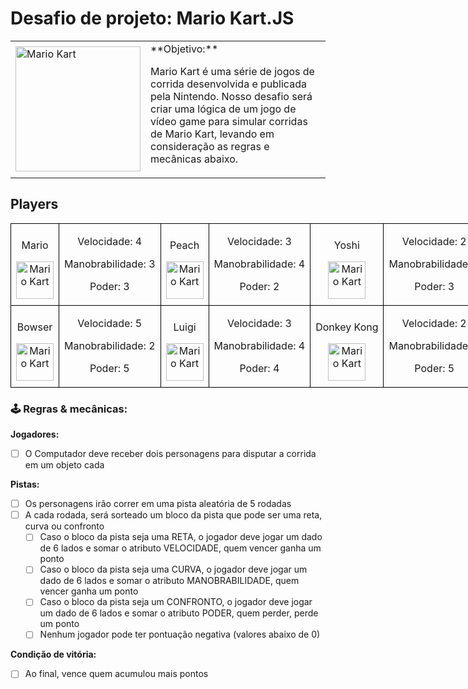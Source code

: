 # Desafio de projeto: Mario Kart.JS

<table>
    <tr>
        <td>
            <img src="./docs/header.gif" alt="Mario Kart" width="200">
        </td>
        <td>
            **Objetivo:**
            <p>Mario Kart é uma série de jogos de corrida desenvolvida e publicada pela Nintendo. Nosso desafio será criar uma lógica de um jogo de vídeo game para simular corridas de Mario Kart, levando em consideração as regras e mecânicas abaixo.</p>
        </td>
    </tr>
</table>

## Players

<table style="border-collapse: collapse; width: 800px; margin: 0 auto;">
    <tr>
        <td style="border: 1px solid black; text-align: center;">
            <p>Mario</p>
            <img src="./docs/mario.gif" alt="Mario Kart" width="60" height="60">
        </td>
        <td style="border: 1px solid black; text-align: center;">
            <p>Velocidade: 4</p>
            <p>Manobrabilidade: 3</p>
            <p>Poder: 3</p>
        </td>
        <td style="border: 1px solid black; text-align: center;">
            <p>Peach</p>
            <img src="./docs/peach.gif" alt="Mario Kart" width="60" height="60">
        </td>
        <td style="border: 1px solid black; text-align: center;">
            <p>Velocidade: 3</p>
            <p>Manobrabilidade: 4</p>
            <p>Poder: 2</p>
        </td>
        <td style="border: 1px solid black; text-align: center;">
            <p>Yoshi</p>
            <img src="./docs/yoshi.gif" alt="Mario Kart" width="60" height="60">
        </td>
        <td style="border: 1px solid black; text-align: center;">
            <p>Velocidade: 2</p>
            <p>Manobrabilidade: 4</p>
            <p>Poder: 3</p>
        </td>
    </tr>
    <tr>
        <td style="border: 1px solid black; text-align: center;">
            <p>Bowser</p>
            <img src="./docs/bowser.gif" alt="Mario Kart" width="60" height="60">
        </td>
        <td style="border: 1px solid black; text-align: center;">
            <p>Velocidade: 5</p>
            <p>Manobrabilidade: 2</p>
            <p>Poder: 5</p>
        </td>
        <td style="border: 1px solid black; text-align: center;">
            <p>Luigi</p>
            <img src="./docs/luigi.gif" alt="Mario Kart" width="60" height="60">
        </td>
        <td style="border: 1px solid black; text-align: center;">
            <p>Velocidade: 3</p>
            <p>Manobrabilidade: 4</p>
            <p>Poder: 4</p>
        </td>
        <td style="border: 1px solid black; text-align: center;">
            <p>Donkey Kong</p>
            <img src="./docs/dk.gif" alt="Mario Kart" width="60" height="60">
        </td>
        <td style="border: 1px solid black; text-align: center;">
            <p>Velocidade: 2</p>
            <p>Manobrabilidade: 2</p>
            <p>Poder: 5</p>
        </td>
    </tr>
</table>

### 🕹️ Regras & mecânicas:

**Jogadores:**

- [ ] O Computador deve receber dois personagens para disputar a corrida em um objeto cada

**Pistas:**

- [ ] Os personagens irão correr em uma pista aleatória de 5 rodadas
- [ ] A cada rodada, será sorteado um bloco da pista que pode ser uma reta, curva ou confronto
    - [ ] Caso o bloco da pista seja uma RETA, o jogador deve jogar um dado de 6 lados e somar o atributo VELOCIDADE, quem vencer ganha um ponto
    - [ ] Caso o bloco da pista seja uma CURVA, o jogador deve jogar um dado de 6 lados e somar o atributo MANOBRABILIDADE, quem vencer ganha um ponto
    - [ ] Caso o bloco da pista seja um CONFRONTO, o jogador deve jogar um dado de 6 lados e somar o atributo PODER, quem perder, perde um ponto
    - [ ] Nenhum jogador pode ter pontuação negativa (valores abaixo de 0)

**Condição de vitória:**

- [ ] Ao final, vence quem acumulou mais pontos
